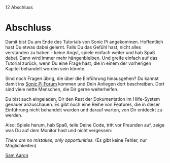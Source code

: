 12 Abschluss

# Abschluss

Damit bist Du am Ende des Tutorials von Sonic Pi angekommen.
Hoffentlich hast Du etwas dabei gelernt. Falls Du das Gefühl hast,
nicht alles verstanden zu haben - keine Angst, spiele einfach weiter
und hab Spaß dabei. Dann wird immer mehr hängenbleiben. Und greife
einfach auf das Tutorial zurück, wenn Du eine Frage hast, die in einem
der vorherigen Kapitel behandelt worden sein könnte.  

Sind noch Fragen übrig, die über die Einführung hinausgehen? Du kannst
damit ins [Sonic Pi Forum](http://groups.google.com/group/sonic-pi/)
kommen und Dein Anliegen dort beschreiben. Dort sind viele nette
Menschen, die Dir gerne weiterhelfen.

Du bist auch eingeladen, Dir den Rest der Dokumentation im Hilfe-System 
genauer anzuschauen. Es gibt noch eine Reihe von Features, die in 
dieser Einführung nicht behandelt wurden und darauf warten, von Dir 
entdeckt zu werden.

Also: Spiele herum, hab Spaß, teile Deine Code, tritt vor Freunden auf,
zeige was Du auf dem Monitor hast und nicht vergessen:

*There are no mistakes, only opportunities.*
(Es gibt keine Fehler, nur Möglichkeiten)

[Sam Aaron](http://twitter.com/samaaron)
